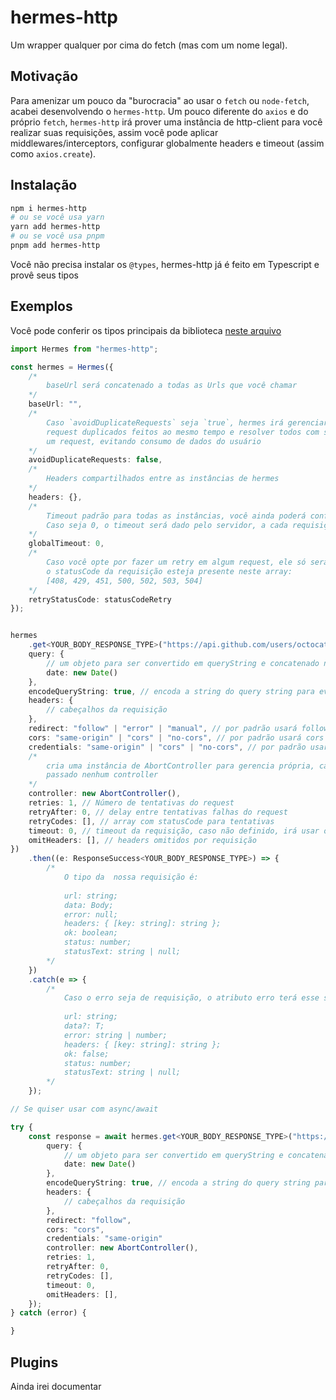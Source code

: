 # hermes-http

Um wrapper qualquer por cima do fetch (mas com um nome legal).

## Motivação

Para amenizar um pouco da "burocracia" ao usar o `fetch` ou `node-fetch`, acabei desenvolvendo
o `hermes-http`. Um pouco diferente do `axios` e do próprio `fetch`, `hermes-http` irá prover uma
instância de http-client para você realizar suas requisições, assim você pode aplicar middlewares/interceptors, configurar globalmente
headers e timeout (assim como `axios.create`).

## Instalação

```bash
npm i hermes-http
# ou se você usa yarn
yarn add hermes-http
# ou se você usa pnpm
pnpm add hermes-http
```

Você não precisa instalar os `@types`, hermes-http já é feito em Typescript e provê seus tipos

## Exemplos

Você pode conferir os tipos principais da biblioteca [neste arquivo](https://github.com/g4rcez/hermes-http/blob/master/src/hermes-http-types.ts) 

```typescript
import Hermes from "hermes-http";

const hermes = Hermes({
    /*
        baseUrl será concatenado a todas as Urls que você chamar
    */
    baseUrl: "",
    /*
        Caso `avoidDuplicateRequests` seja `true`, hermes irá gerenciar os
        request duplicados feitos ao mesmo tempo e resolver todos com somente
        um request, evitando consumo de dados do usuário
    */
    avoidDuplicateRequests: false,
    /*
        Headers compartilhados entre as instâncias de hermes
    */
    headers: {},
    /*
        Timeout padrão para todas as instâncias, você ainda poderá configurar para cada request.
        Caso seja 0, o timeout será dado pelo servidor, a cada requisição
    */
    globalTimeout: 0,
    /* 
        Caso você opte por fazer um retry em algum request, ele só será feito no caso
        o statusCode da requisição esteja presente neste array:
        [408, 429, 451, 500, 502, 503, 504]
    */ 
	retryStatusCode: statusCodeRetry
});


hermes
    .get<YOUR_BODY_RESPONSE_TYPE>("https://api.github.com/users/octocat", {
	query: {
        // um objeto para ser convertido em queryString e concatenado na url
        date: new Date()
    },
	encodeQueryString: true, // encoda a string do query string para evitar perdas de caracteres
	headers: {
        // cabeçalhos da requisição
    },
	redirect: "follow" | "error" | "manual", // por padrão usará follow
	cors: "same-origin" | "cors" | "no-cors", // por padrão usará cors
	credentials: "same-origin" | "cors" | "no-cors", // por padrão usará "same-origin"
    /*
        cria uma instância de AbortController para gerencia própria, caso não seja
        passado nenhum controller
    */
    controller: new AbortController(),
	retries: 1, // Número de tentativas do request
	retryAfter: 0, // delay entre tentativas falhas do request
	retryCodes: [], // array com statusCode para tentativas
	timeout: 0, // timeout da requisição, caso não definido, irá usar o timeout da instância
	omitHeaders: [], // headers omitidos por requisição
})
	.then((e: ResponseSuccess<YOUR_BODY_RESPONSE_TYPE>) => {
        /*
            O tipo da  nossa requisição é: 
 
            url: string;
            data: Body;
            error: null;
            headers: { [key: string]: string };
            ok: boolean;
            status: number;
            statusText: string | null;
        */
    })
    .catch(e => {
        /*
            Caso o erro seja de requisição, o atributo erro terá esse shape:
 
            url: string;
            data?: T;
            error: string | number;
            headers: { [key: string]: string };
            ok: false;
            status: number;
            statusText: string | null;
        */
    });

// Se quiser usar com async/await

try {
    const response = await hermes.get<YOUR_BODY_RESPONSE_TYPE>("https://api.github.com/users/octocat", {
        query: {
            // um objeto para ser convertido em queryString e concatenado na url
            date: new Date()
        },
        encodeQueryString: true, // encoda a string do query string para evitar perdas de caracteres
        headers: {
            // cabeçalhos da requisição
        },
        redirect: "follow",
        cors: "cors",
        credentials: "same-origin"
        controller: new AbortController(),
        retries: 1, 
        retryAfter: 0, 
        retryCodes: [], 
        timeout: 0, 
        omitHeaders: [], 
    });
} catch (error) {

}
```

## Plugins

Ainda irei documentar